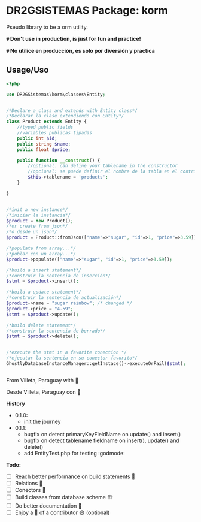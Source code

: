 # DR2GSISTEMAS Package: korm

Pseudo library to be a orm utility.

**:skull: Don't use in production, is just for fun and practice!**

**:skull: No utilice en producción, es solo por diversión y practica**

## Usage/Uso

````PHP
<?php

use DR2GSistemas\korm\classes\Entity;


/*Declare a class and extends with Entity class*/
/*Declarar la clase extendiendo con Entity*/
class Product extends Entity {
    //typed public fields
    //variables publicas tipadas
    public int $id;
    public string $name;
    public float $price;

    public function __construct() {
        //optional: can define your tablename in the constructor
        //opcional: se puede definir el nombre de la tabla en el contructor
        $this->tablename = 'products';
    }

}


/*init a new instance*/
/*iniciar la instancia*/
$product = new Product();
/*or create from json*/
/*o desde un json*/
$product = Product::fromJson(["name"=>"sugar", "id"=>1, "price"=>3.59]);

/*populate from array...*/
/*poblar con un array...*/
$product->populate(["name"=>"sugar", "id"=>1, "price"=>3.59]);

/*build a insert statement*/
/*construir la sentencia de inserción*/
$stmt = $product->insert();

/*build a update statement*/
/*construir la sentencia de actualización*/
$product->name = "sugar rainbow"; /* changed */
$product->price = "4.59";
$stmt = $product->update();

/*build delete statement*/
/*construir la sentencia de borrado*/
$stmt = $product->delete();


/*execute the stmt in a favorite conection */
/*ejecutar la sentencia en su conector favorito*/
GhostlyDatabaseInstanceManager::getInstace()->executeOrFail($stmt);



````
From Villeta, Paraguay with :sparkling_heart:

Desde Villeta, Paraguay con :sparkling_heart:


**History**

- 0.1.0:
    -   init the journey
- 0.1.1:
    -   bugfix on detect primaryKeyFieldName on update() and insert()
    -   bugfix on detect tablename fieldname on insert(), update() and delete()
    -   add EntityTest.php for testing :godmode:


**Todo:**

- [ ] Reach better performance on build statements :speedboat:
- [ ] Relations :link:
- [ ] Conectors :electric_plug:
- [ ] Build classes from database scheme :building_construction:
- [ ] Do better documentation :book:
- [ ] Enjoy a :beer: of a contributor :smile: (optional)
